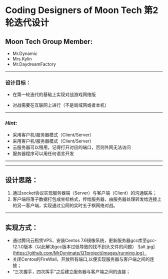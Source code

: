 # Coding Designers of Moon Tech 第2轮迭代设计

## __Moon Tech Group Member:__
* Mr.Dynamic
* Mrs.Kylin
* Mr.DaydreamFactory
- - - 

### 设计目标：
* 在第一轮迭代的基础上实现对战游戏网络版

* 对战需要在互联网上进行（不是局域网或者本机）

- - - 

### _Hint:_
* 采用客户机/服务器模式（Client/Server）
* 采用客户机/服务器模式（Client/Server）
* 云服务器可以租用，记得打开对应的端口，否则外网无法访问
* 服务器程序可以用任何语言开发
---

- - -
## 设计思路：
1. 通过socket协议实现服务器端（Server）与客户端（Client）的沟通联系；
2. 客户端将落子数据打包成坐标格式，传给服务器，由服务器处理转发给连接上的另一客户端，实现通过公网的实时五子棋网络对战。
---
## 实现方式：
* 通过腾讯云租赁VPS，安装Centos 7.6镜像系统，更新服务器gcc库至gcc-12.1.0版本（以此解决gcc版本过低导致的找不到头文件的问题）
![alt jpg](https://github.com/MrDynimate/QTproject/images/running.jpg）
* 关闭Centos的FireWall，开放所有端口,以便实现服务器与客户端之间的连接；
* “三次握手，四次挥手”之后建立服务器与客户端之间的连接；
